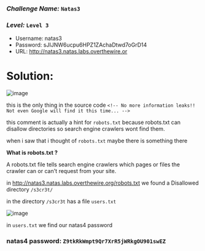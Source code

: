 ### *Challenge Name:* **`Natas3`**
### *Level:* **`Level 3`**

- Username: natas3
- Password: sJIJNW6ucpu6HPZ1ZAchaDtwd7oGrD14
- URL: http://natas3.natas.labs.overthewire.or

# Solution:
![image](https://user-images.githubusercontent.com/33517160/115132800-270ac100-a00c-11eb-9ccc-2d7b7360748e.png)

this is the only thing in the source code
`<!-- No more information leaks!! Not even Google will find it this time... -->`

this comment is actually a hint for `robots.txt` because robots.txt can disallow directories
so search engine crawlers wont find them.

when i saw that i thought of `robots.txt` maybe there is something there


**What is robots.txt ?**

A robots.txt file tells search engine crawlers which pages or files the crawler can or can't request from your site.

in http://natas3.natas.labs.overthewire.org/robots.txt we found a Disallowed directory `/s3cr3t/`

in the directory `/s3cr3t` has a file `users.txt`

![image](https://user-images.githubusercontent.com/33517160/115133082-2541fd00-a00e-11eb-8269-a87409085a47.png)

in `users.txt` we find our natas4 password

### natas4 password: **`Z9tkRkWmpt9Qr7XrR5jWRkgOU901swEZ`**
